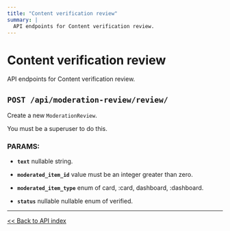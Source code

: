 ```yaml
---
title: "Content verification review"
summary: |
  API endpoints for Content verification review.
---
```


# Content verification review

API endpoints for Content verification review.

## `POST /api/moderation-review/review/`

Create a new `ModerationReview`.

You must be a superuser to do this.

### PARAMS:

-  **`text`** nullable string.

-  **`moderated_item_id`** value must be an integer greater than zero.

-  **`moderated_item_type`** enum of card, :card, dashboard, :dashboard.

-  **`status`** nullable nullable enum of verified.

---

[<< Back to API index](../../../api-documentation.md)